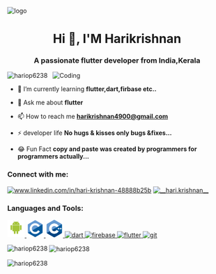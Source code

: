 ![logo](https://mir-s3-cdn-cf.behance.net/project_modules/fs/54b6c068097599.5b50bca476b9b.gif)
<h1 align="center">Hi 👋, I'M Harikrishnan</h1>
<h3 align="center">A passionate flutter developer from India,Kerala</h3>
<img align="right" alt="Coding" width="400" src="https://i.pinimg.com/originals/f1/e7/34/f1e734f9cade86fe737a9aa404ad5677.gif">


<p align="left"> <img src="https://komarev.com/ghpvc/?username=hariop6238&label=Profile%20views&color=0e75b6&style=flat" alt="hariop6238" /> </p>

- 🌱 I’m currently learning **flutter,dart,firbase etc..**

- 💬 Ask me about **flutter**

- 📫 How to reach me **harikrishnan4900@gmail.com**

- ⚡ developer life **No hugs & kisses only bugs &fixes...**

 - 😂 Fun Fact **copy and paste was created by programmers for programmers actually...**

<h3 align="left">Connect with me:</h3>
<p align="left">
<a href="www.linkedin.com/in/harikrishnan6238" target="blank"><img align="center" src="https://raw.githubusercontent.com/rahuldkjain/github-profile-readme-generator/master/src/images/icons/Social/linked-in-alt.svg" alt="www.linkedin.com/in/hari-krishnan-48888b25b" height="30" width="40" /></a>
<a href="https://instagram.com/__hari.krishnan__" target="blank"><img align="center" src="https://raw.githubusercontent.com/rahuldkjain/github-profile-readme-generator/master/src/images/icons/Social/instagram.svg" alt="__hari.krishnan__" height="30" width="40" /></a>
</p>

<h3 align="left">Languages and Tools:</h3>
<p align="left"> <a href="https://developer.android.com" target="_blank" rel="noreferrer"> <img src="https://raw.githubusercontent.com/devicons/devicon/master/icons/android/android-original-wordmark.svg" alt="android" width="40" height="40"/> </a> <a href="https://www.cprogramming.com/" target="_blank" rel="noreferrer"> <img src="https://raw.githubusercontent.com/devicons/devicon/master/icons/c/c-original.svg" alt="c" width="40" height="40"/> </a> <a href="https://www.w3schools.com/cpp/" target="_blank" rel="noreferrer"> <img src="https://raw.githubusercontent.com/devicons/devicon/master/icons/cplusplus/cplusplus-original.svg" alt="cplusplus" width="40" height="40"/> </a> <a href="https://dart.dev" target="_blank" rel="noreferrer"> <img src="https://www.vectorlogo.zone/logos/dartlang/dartlang-icon.svg" alt="dart" width="40" height="40"/> </a> <a href="https://firebase.google.com/" target="_blank" rel="noreferrer"> <img src="https://www.vectorlogo.zone/logos/firebase/firebase-icon.svg" alt="firebase" width="40" height="40"/> </a> <a href="https://flutter.dev" target="_blank" rel="noreferrer"> <img src="https://www.vectorlogo.zone/logos/flutterio/flutterio-icon.svg" alt="flutter" width="40" height="40"/> </a> <a href="https://git-scm.com/" target="_blank" rel="noreferrer"> <img src="https://www.vectorlogo.zone/logos/git-scm/git-scm-icon.svg" alt="git" width="40" height="40"/> </a> </p>

<p><img align="left" src="https://github-readme-stats.vercel.app/api/top-langs?username=hariop6238&show_icons=true&locale=en&layout=compact" alt="hariop6238" /></p>

<p>&nbsp;<img align="center" src="https://github-readme-stats.vercel.app/api?username=hariop6238&show_icons=true&locale=en" alt="hariop6238" /></p>
<p><img align="center" src="https://github-readme-streak-stats.herokuapp.com/?user=hariop6238&" alt="hariop6238" /></p>




